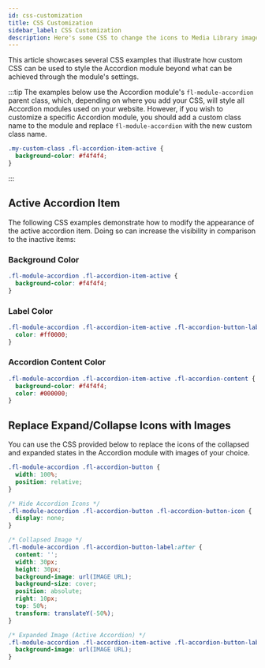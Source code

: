 ```yaml
---
id: css-customization
title: CSS Customization
sidebar_label: CSS Customization
description: Here's some CSS to change the icons to Media Library images in the Accordion module.
---
```


This article showcases several CSS examples that illustrate how custom CSS can be used to style the Accordion module beyond what can be achieved through the module's settings.

:::tip
The examples below use the Accordion module's `fl-module-accordion` parent class, which, depending on where you add your CSS, will style all Accordion modules used on your website. However, if you wish to customize a specific Accordion module, you should add a custom class name to the module and replace `fl-module-accordion` with the new custom class name.

```css
.my-custom-class .fl-accordion-item-active {
  background-color: #f4f4f4;
}
```

:::

## Active Accordion Item

The following CSS examples demonstrate how to modify the appearance of the active accordion item. Doing so can increase the visibility in comparison to the inactive items:

### Background Color

```css
.fl-module-accordion .fl-accordion-item-active {
  background-color: #f4f4f4;
}
```

### Label Color

```css
.fl-module-accordion .fl-accordion-item-active .fl-accordion-button-label {
  color: #ff0000;
}
```

### Accordion Content Color

```css
.fl-module-accordion .fl-accordion-item-active .fl-accordion-content {
  background-color: #f4f4f4;
  color: #000000;
}
```

## Replace Expand/Collapse Icons with Images

You can use the CSS provided below to replace the icons of the collapsed and expanded states in the Accordion module with images of your choice.

```css
.fl-module-accordion .fl-accordion-button {
  width: 100%;
  position: relative;
}

/* Hide Accordion Icons */
.fl-module-accordion .fl-accordion-button .fl-accordion-button-icon {
  display: none;
}

/* Collapsed Image */
.fl-module-accordion .fl-accordion-button-label:after {
  content: '';
  width: 30px;
  height: 30px;
  background-image: url(IMAGE URL);
  background-size: cover;
  position: absolute;
  right: 10px;
  top: 50%;
  transform: translateY(-50%);
}

/* Expanded Image (Active Accordion) */
.fl-module-accordion .fl-accordion-item-active .fl-accordion-button-label:after {
  background-image: url(IMAGE URL);
}
```
